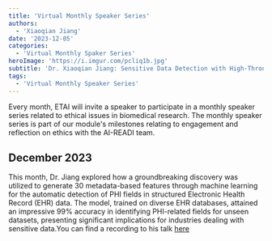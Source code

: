```yaml
---
title: 'Virtual Monthly Speaker Series'
authors:
  - 'Xiaoqian Jiang'
date: '2023-12-05'
categories:
  - 'Virtual Monthly Spaker Series'
heroImage: 'https://i.imgur.com/pcliq1b.jpg'
subtitle: 'Dr. Xiaoqian Jiang: Sensitive Data Detection with High-Throughput Machine Learning Models in Electronic Health Records'
tags:
  - 'Virtual Monthly Speaker Series'
---
```


Every month, ETAI will invite a speaker to participate in a monthly speaker series related to ethical issues in biomedical research. The monthly speaker series is part of our module's milestones relating to engagement and reflection on ethics with the AI-READI team.

## December 2023

This month, Dr. Jiang explored how a groundbreaking discovery was utilized to generate 30 metadata-based features through machine learning for the automatic detection of PHI fields in structured Electronic Health Record (EHR) data. The model, trained on diverse EHR databases, attained an impressive 99% accuracy in identifying PHI-related fields for unseen datasets, presenting significant implications for industries dealing with sensitive data.You can find a recording to his talk [here](https://public.3.basecamp.com/p/oyZRyATXk54EDGtEv3vXY9Mb)
